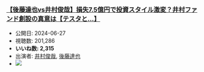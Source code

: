 ### [【後藤達也vs井村俊哉】損失7.5億円で投資スタイル激変？井村ファンド創設の真意は【テスタと…】](https://www.youtube.com/watch?v=V4PyFY3FxeA)
-   公開日: 2024-06-27
-   視聴数: 201,286
-   **いいね数: 2,315**
-   出演者: [井村俊哉](/rehacq_fan/people/井村俊哉 "wikilink"), [後藤達也](/rehacq_fan/people/後藤達也 "wikilink")
- [![](https://img.youtube.com/vi/V4PyFY3FxeA/hqdefault.jpg)](https://www.youtube.com/watch?v=V4PyFY3FxeA)
